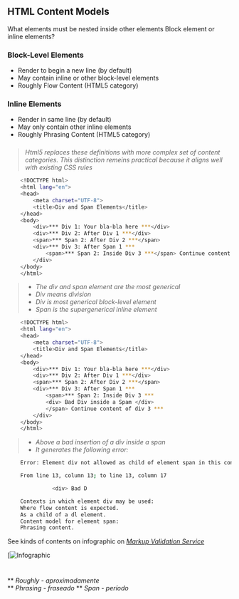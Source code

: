 ## HTML Content Models

What elements must be nested inside other elements
Block element or inline elements?

### Block-Level Elements
- Render to begin a new line (by default)
- May contain inline or other block-level elements
- Roughly Flow Content (HTML5 category)

### Inline Elements
- Render in same line (by default)
- May only contain other inline elements
- Roughly Phrasing Content (HTML5 category)

### 

> *Html5 replaces these definitions with more complex set of content categories.*
> *This distinction remeins practical because it aligns well with existing CSS rules*
  
```sh
    <!DOCTYPE html>
    <html lang="en">
    <head>
        <meta charset="UTF-8">
        <title>Div and Span Elements</title>
    </head>
    <body>
        <div>*** Div 1: Your bla-bla here ***</div>
        <div>*** Div 2: After Div 1 ***</div>
        <span>*** Span 2: After Div 2 ***</span>
        <div>*** Div 3: After Span 1 ***
            <span>*** Span 2: Inside Div 3 ***</span> Continue content of div 3 ***
        </div>
    </body>
    </html>
```

> - *The div and span element are the most generical*
> - *Div means division*
> - *Div is most generical block-level element*
> - *Span is the supergenerical inline element*

```sh
    <!DOCTYPE html>
    <html lang="en">
    <head>
        <meta charset="UTF-8">
        <title>Div and Span Elements</title>
    </head>
    <body>
        <div>*** Div 1: Your bla-bla here ***</div>
        <div>*** Div 2: After Div 1 ***</div>
        <span>*** Span 2: After Div 2 ***</span>
        <div>*** Div 3: After Span 1 ***
            <span>*** Span 2: Inside Div 3 ***
            <div> Bad Div inside a Spam </div>
            </span> Continue content of div 3 ***
        </div>
    </body>
    </html>
```

> - *Above a bad insertion of a div inside a span*
> - *It generates the following error:*
```sh
    Error: Element div not allowed as child of element span in this context. (Suppressing further errors from this subtree.)

    From line 13, column 13; to line 13, column 17

              <div> Bad D

    Contexts in which element div may be used:
    Where flow content is expected.
    As a child of a dl element.
    Content model for element span:
    Phrasing content.

```

See kinds of contents on infographic on *[Markup Validation Service](https://www.w3.org/TR/2011/WD-html5-20110525/images/content-venn.svg)*

[![Infographic](/Lecture%205%20-%20Html%20Content%20Models/infographic.png)
#  
#  

  ** *Roughly  - aproximadamente*  
  ** *Phrasing - fraseado*
  ** *Span - período*  

